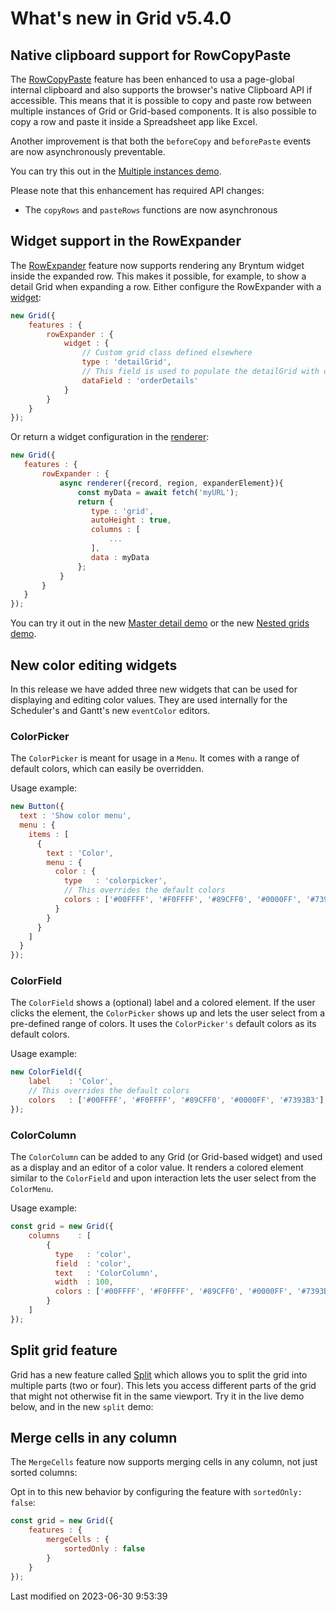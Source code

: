# What's new in Grid v5.4.0

## Native clipboard support for RowCopyPaste

The [RowCopyPaste](#Grid/feature/RowCopyPaste) feature has been enhanced to usa a page-global internal clipboard and 
also supports the browser's native Clipboard API if accessible. This means that it is possible to copy and paste row 
between multiple instances of Grid or Grid-based components. It is also possible to copy a row and paste it inside a 
Spreadsheet app like Excel.

Another improvement is that both the `beforeCopy` and `beforePaste` events are now asynchronously preventable.

You can try this out in the [Multiple instances demo](https://bryntum.com/products/grid/examples/multipleinstances/).

Please note that this enhancement has required API changes:
* The `copyRows` and `pasteRows` functions are now asynchronous

## Widget support in the RowExpander

The [RowExpander](#Grid/feature/RowExpander) feature now supports rendering any Bryntum widget inside the expanded row.
This makes it possible, for example, to show a detail Grid when expanding a row. Either configure the RowExpander with a
[widget](#Grid/feature/RowExpander#config-widget):

<div class="external-example" data-file="Grid/feature/RowExpanderWidget.js"></div>

```javascript
new Grid({
    features : {
        rowExpander : {
            widget : {
                // Custom grid class defined elsewhere
                type : 'detailGrid', 
                // This field is used to populate the detailGrid with data
                dataField : 'orderDetails'
            }
        }
    }
});
```

Or return a widget configuration in the [renderer](#Grid/feature/RowExpander#config-renderer):

```javascript
new Grid({
   features : {
       rowExpander : {
           async renderer({record, region, expanderElement}){
               const myData = await fetch('myURL');
               return {
                  type : 'grid',
                  autoHeight : true,
                  columns : [
                      ...
                  ],
                  data : myData
               };
           }
       }
   }
});
```

You can try it out in the new [Master detail demo](https://bryntum.com/products/grid/examples/master-detail/) or the new
[Nested grids demo](https://bryntum.com/products/grid/examples/rowexpander-widget/).

## New color editing widgets

In this release we have added three new widgets that can be used for displaying and editing color values. They are used
internally for the Scheduler's and Gantt's new `eventColor` editors.

### ColorPicker

The `ColorPicker` is meant for usage in a `Menu`. It comes with a range of default colors, which can easily be
overridden.

<div class="external-example" data-file="Core/widget/ColorPicker.js"></div>

Usage example:

```javascript
new Button({
  text : 'Show color menu',
  menu : {
    items : [
      {
        text : 'Color',
        menu : {
          color : {
            type   : 'colorpicker',
            // This overrides the default colors
            colors : ['#00FFFF', '#F0FFFF', '#89CFF0', '#0000FF', '#7393B3']
          }
        }
      }
    ]
  }
});
```

### ColorField

The `ColorField` shows a (optional) label and a colored element. If the user clicks the element, the `ColorPicker` shows
up and lets the user select from a pre-defined range of colors. It uses the `ColorPicker's` default colors as its
default colors.

<div class="external-example" data-file="Core/widget/ColorField.js"></div>

Usage example:

```javascript
new ColorField({
    label    : 'Color',
    // This overrides the default colors
    colors   : ['#00FFFF', '#F0FFFF', '#89CFF0', '#0000FF', '#7393B3']
});
```

### ColorColumn

The `ColorColumn` can be added to any Grid (or Grid-based widget) and used as a display and an editor of a color value.
It renders a colored element similar to the `ColorField` and upon interaction lets the user select from the `ColorMenu`.

<div class="external-example" data-file="Grid/column/ColorColumn.js"></div>

Usage example:

```javascript
const grid = new Grid({
    columns    : [
        { 
          type   : 'color',
          field  : 'color',
          text   : 'ColorColumn',
          width  : 100,
          colors : ['#00FFFF', '#F0FFFF', '#89CFF0', '#0000FF', '#7393B3']
        }
    ]
});
```

## Split grid feature

Grid has a new feature called [Split](#Grid/feature/Split) which allows you to split the grid into multiple parts (two
or four). This lets you access different parts of the grid that might not otherwise fit in the same viewport. Try it in 
the live demo below, and in the new `split` demo:

<div class="external-example" data-file="Grid/feature/Split.js"></div>

## Merge cells in any column

The `MergeCells` feature now supports merging cells in any column, not just sorted columns: 

<div class="external-example" data-file="Grid/feature/MergeCellsAll.js"></div>

Opt in to this new behavior by configuring the feature with `sortedOnly: false`:

```javascript
const grid = new Grid({
    features : {
        mergeCells : {
            sortedOnly : false
        }
    }
});
```


<p class="last-modified">Last modified on 2023-06-30 9:53:39</p>